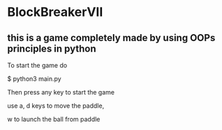 # BlockBreakerVII
## this is a game completely made by using OOPs principles in python
To start the game do

$ python3 main.py

Then press any key to start the game

use a, d keys to move the paddle,

w to launch the ball from paddle

